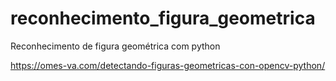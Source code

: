# reconhecimento_figura_geometrica
Reconhecimento de figura geométrica com python

https://omes-va.com/detectando-figuras-geometricas-con-opencv-python/
